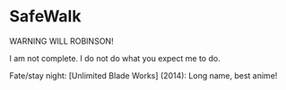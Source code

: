 SafeWalk
========
WARNING WILL ROBINSON!

I am not complete. I do not do what you expect me to do.

Fate/stay night: \[Unlimited Blade Works\] (2014): Long name, best anime!
